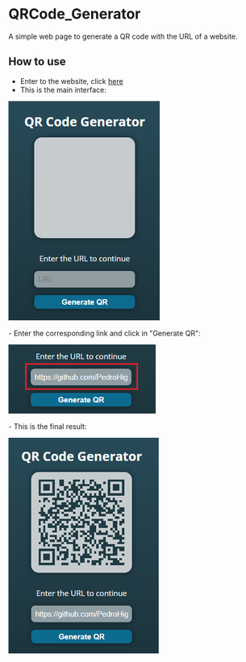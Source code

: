 # QRCode_Generator

A simple web page to generate a QR code with the URL of a website.

## How to use

- Enter to the website, click [here](https://github.com/PedroHigueraG)
- This is the main interface:
<p>
  <img src="assets/page1.png" />
</p>
- Enter the corresponding link and click in "Generate QR":
<p>
  <img src="assets/page2.png" />
</p>
- This is the final result:
<p>
  <img src="assets/page3.png" />
</p>
